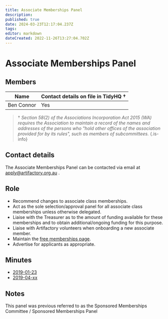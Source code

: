 ```yaml
---
title: Associate Memberships Panel
description: 
published: true
date: 2024-03-23T12:17:04.237Z
tags: 
editor: markdown
dateCreated: 2022-11-26T13:27:04.702Z
---
```


# Associate Memberships Panel

## Members

| Name                  | Contact details on file in TidyHQ † |
| --------------------- | ----------------------------------- |
| Ben Connor            | Yes                                 |

> † *Section 58(2) of the Associations Incorporation Act 2015 (WA) requires the Association to maintain a record of the names and addresses of the persons who "hold other offices of the association provided for by its rules", such as members of subcommittees.*
{.is-info}

## Contact details

The Associate Memberships Panel can be contacted via email at apply@artifactory.org.au .


## Role

* Recommend changes to associate class memberships.
* Act as the sole selection/approval panel for all associate class memberships unless otherwise delegated.
* Liaise with the Treasurer as to the amount of funding available for these memberships and to obtain additional/ongoing funding for this purpose.
* Liaise with Artifactory volunteers when onboarding a new associate member.
* Maintain the [free memberships page](https://artifactory.org.au/pages/freeMembership).
* Advertise for applicants as appropriate.

## Minutes

* [2019-01-23](/minutes/Subcommittees/AssociateMemberships/2019-01-23)
* [2019-04-xx](/minutes/Subcommittees/AssociateMemberships/2019-04-xx)

## Notes

This panel was previous referred to as the Sponsored Memberships Committee / Sponsored Memberships Panel